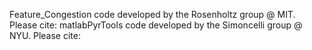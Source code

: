 Feature_Congestion code developed by the Rosenholtz group @ MIT. Please cite:
matlabPyrTools code developed by the Simoncelli group @ NYU. Please cite:
